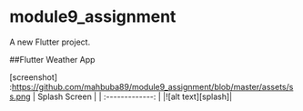 # module9_assignment

A new Flutter project.

##Flutter Weather App

[screenshot] :https://github.com/mahbuba89/module9_assignment/blob/master/assets/ss.png
|    Splash Screen   | 
| :-------------: | 
|![alt text][splash]|
